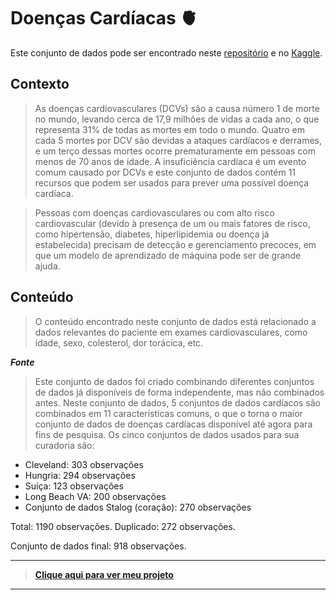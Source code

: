 # Doenças Cardíacas :anatomical_heart:
Este conjunto de dados pode ser encontrado neste [repositório](https://github.com/FabricioMacena/Data_Science/blob/main/Heart%20Diseases/heart.csv) e no [Kaggle](https://www.kaggle.com/datasets/fedesoriano/heart-failure-prediction).

## Contexto
> As doenças cardiovasculares (DCVs) são a causa número 1 de morte no mundo, levando cerca de 17,9 milhões de vidas a cada ano, o que representa 31% de todas as mortes em todo o mundo. Quatro em cada 5 mortes por DCV são devidas a ataques cardíacos e derrames, e um terço dessas mortes ocorre prematuramente em pessoas com menos de 70 anos de idade. A insuficiência cardíaca é um evento comum causado por DCVs e este conjunto de dados contém 11 recursos que podem ser usados ​​para prever uma possível doença cardíaca.

> Pessoas com doenças cardiovasculares ou com alto risco cardiovascular (devido à presença de um ou mais fatores de risco, como hipertensão, diabetes, hiperlipidemia ou doença já estabelecida) precisam de detecção e gerenciamento precoces, em que um modelo de aprendizado de máquina pode ser de grande ajuda.

## Conteúdo
> O conteúdo encontrado neste conjunto de dados está relacionado a dados relevantes do paciente em exames cardiovasculares, como idade, sexo, colesterol, dor torácica, etc.

***Fonte***

> Este conjunto de dados foi criado combinando diferentes conjuntos de dados já disponíveis de forma independente, mas não combinados antes. Neste conjunto de dados, 5 conjuntos de dados cardíacos são combinados em 11 características comuns, o que o torna o maior conjunto de dados de doenças cardíacas disponível até agora para fins de pesquisa. Os cinco conjuntos de dados usados ​​para sua curadoria são:

- Cleveland: 303 observações
- Hungria: 294 observações
- Suíça: 123 observações
- Long Beach VA: 200 observações
- Conjunto de dados Stalog (coração): 270 observações

Total: 1190 observações.
Duplicado: 272 observações.

Conjunto de dados final: 918 observações.

___

> **[Clique aqui para ver meu projeto](https://github.com/FabricioMacena/Data_Science/blob/main/Heart%20Diseases/(PT)/heart_diseases(PT).ipynb)**

___
